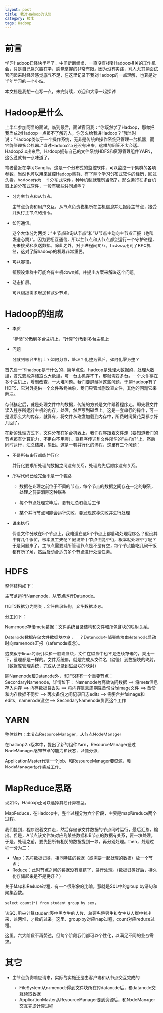 ```yaml
---
layout: post
title: 我对Hadoop的认识
category: 技术
tags: Hadoop
---
```


# 前言 #
学习Hadoop已经快半年了，中间断断续续，一直没有找到Hadoop相关的工作机会，只是自己靠兴趣在学，感觉掌握的非常有限。因为没有实践，别人尤其是面试官问起来时经常感觉底气不足，在这里记录下我对Hadoop的一点理解，也算是对半年学习的一个小结。

本文档是我想一点写一点，未完待续，欢迎和大家一起探讨!

# Hadoop是什么 #
上半年参加阿里的面试，临到最后，面试官问我：“你既然学了Hadoop，那你把我当成对Hadoop一点都不了解的人，你怎么给我讲Hadoop？”我当时说：“Hadoop类似于一个操作系统，无非是传统的操作系统只管理一台机器，而它能管理多台机器。”当时Hadoop2.x还没有出来，这样的回答不太合适。Hadoop2.x出来后，Hadoop拥有自己的文件系统HDFS和资源管理组件YARN，这么说就有一点味道了。

笔者最近在学习Ganglia，这是一个分布式的监控软件，可以监控一个集群的各项参数，当然也可以用来监控Hadoop集群。有了两个学习分布式软件的经历，回过头看，hadoop作为一个分布式软件，种种机制就理所当然了。那么运行在多台机器上的分布式软件，一般有哪些共同点呢？

- 分为主节点和从节点。

	主节点负责和用户交互，从节点负责收集所在主机信息并汇报给主节点，接受并执行主节点的指令。
- 如何通信。
  
    这个大体分为两类：“主节点轮询从节点”和“从节点主动向主节点汇报（也叫发送心跳）”。因为要相互通信，所以主节点和从节点都会运行一个守护进程，用来接受和发送数据。除此之外，对于进程间交互，hadoop用到了RPC机制，这对了解hadoop的机理非常重要。
- 可以容错。
  
    都预设集群中可能会有主机down掉，并提出方案来解决这个问题。
- 动态扩展。
  
    可以根据需求增加和减少节点。

# Hadoop的组成 #

- 本质
	
	“存储”分散到多台主机上，“计算”分散到多台主机上
- 问题
	
	分散到哪台主机上？如何分散，处理？化整为零后，如何化零为整？

首先谈一下hadoop是干什么的，简单点说，hadoop是处理大数据的，处理大数据，首先要能存储这么大数据。可一台主机存不下，那就需要多台。一个文件存在多个主机上，增删改查，一大堆问题。我们要屏蔽掉这些问题，于是Hadoop有了HDFS，它对外提供一个文件系统抽象，我们只管增删改查文件，其他的问题它来解决。

存储搞定后，就是处理文件中的数据，传统的方式是文件跟着程序走。即先将文件读入程序所运行主机的内存，处理，然后写到磁盘上。这是一套串行的操作，可一是没那么大的内存，就算有，将文件从磁盘加载到内存中，所费时间黄花菜都凉好几回了。

在新的处理方式下，文件分布在多台机器上，我们程序跟着文件走（要知道我们的节点都有计算能力，不用白不用喔）。将程序传送到文件所在的“主机们”上，然后同时运行，汇总结果，输出。这是一套并行化的流程，这里有三个问题：

- 不是所有串行都能并行化

	并行化要求所处理的数据之间没有关系，处理的先后顺序没有关系。
- 所写代码已经完全不是一个套路
	
	- 数据在处理之前位于不同的节点，每个节点的数据之间存在一定的联系，处理之前要消除这种联系

	- 每个节点处理完毕后，要有汇总和善后工作

	- 某个并行节点可能会运行失败，要发现这种失败并进行处理

- 谁来执行
	
	假设文件分散在5个节点上，我难道在这5个节点上都启动处理程序么？假设其中有几个很忙，根本没工夫呢？假设某个节点性能不行，根本就处理不了呢？于是问题来了，主节点需要对所管理节点是不是有空，每个节点能吃几碗干饭都有所了解，然后启动合适的多个节点进行处理任务。
    
# HDFS #

整体结构如下：

主节点运行Namenode，从节点运行Datanode。

HDFS数据分为两类：文件目录结构，文件数据本身。

分工如下：

Namenode存储meta数据：文件系统目录结构和文件和所包含块的映射关系。

Datanode数据存储文件数据块本身，一个Datanode存储哪些块由datanode启动时向namenode汇报（safemode概念）。

这类似于linux的索引块和一般磁盘块，文件在磁盘中也不是连续存储的，类比一下，道理都是一样的。文件系统嘛，就是完成从文件名（路径）到数据块的映射。（数据库管理系统，完成从记录到磁盘块的映射）


除Namenode和Datanode外，HDFS还有一个重要节点：SecondaryNamenode，详情如下：
Namenode为高效访问数据 ==> 
将meta信息存入内存 ==> 
内存数据易丢失 ==> 
将内存信息周期性备份成fsimage文件 ==> 
备份和内存数据不同步 ==> 
两次备份之间记录日志edits ==> 
需要合并fsimage和edits，namenode没空 ==> 
SecondaryNamenode负责这个工作


# YARN #
整体结构：主节点ResourceManager，从节点NodeManager

在hadoop2.x版本中，提出了新的组件Yarn，ResourceManager通过NodeManager感知节点的能力和状态，以便分派。

ApplicationMaster代表一个job，和ResourceManager要资源，和NodeManager协作完成工作。

# MapReduce思路 #

现如今，Hadoop还可以选择其它计算模型。

MapReduce，在Hadoop中，整个过程分为六个阶段，主要是map和reduce两个过程。

我们提到，程序跟着文件走，然后存储该文件数据的节点同时运行，最后汇总，输出。但是，A节点该文件块对应的某些数据和B节点的数据有关系，要一块处理。于是，处理之前，要先把所有相关的数据拢到一块，再分别处理。then，处理过程一分为二：

- Map：先将数据归类，相同特征的数据（或需要一起处理的数据）放一个节点；
- Reduce：此时节点之间的数据没有瓜葛了，进行处理。（数据归类好后，持久化存储起来是不是更好？）

关于Map和Reduce过程，有一个很形象的比喻，那就是SQL中的group by语句和聚集函数。

`select count(*) from student group by sex`，

该SQL用来计算student表中男女生的人数，总要先将男生和女生从人群中拉出来，站两堆，才数的过来。这里，group by对应map过程，count对应reduce过程。

这里，六大阶段不再赘述，但每个阶段我们都可以个性化，以满足不同的业务需求。

# 其它 #

- 主节点负责响应请求，实际的实施还是由客户端和从节点交互完成的

	- FileSystem从namenode得到文件块所在的datanode后，和datanode交互读取数据
	- ApplicationMaster从ResourceManager要到资源后，和NodeManager交互完成计算过程